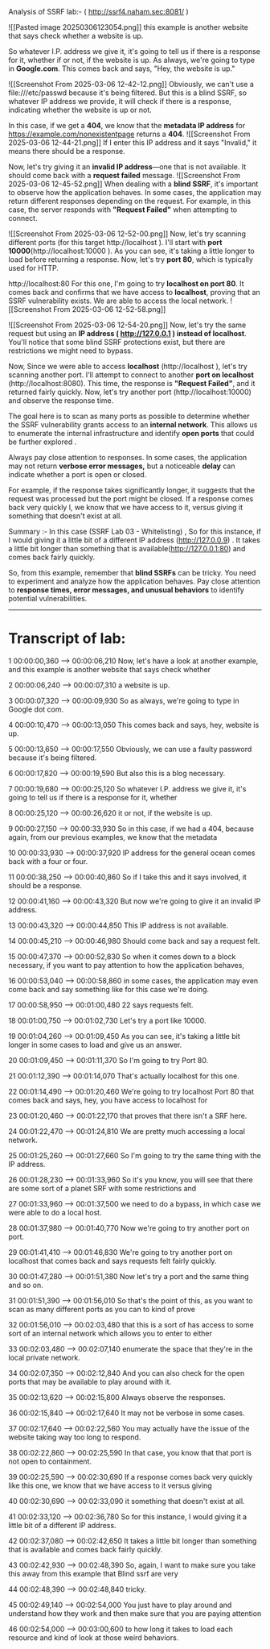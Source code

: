 Analysis of SSRF lab:- ( http://ssrf4.naham.sec:8081/ )

![[Pasted image 20250306123054.png]]
this example is another website that says check whether a website is up.


So whatever I.P. address we give it, it's going to tell us if there is a response for it, whether
if or not, if the website is up.
As always, we're going to type in **Google.com**. This comes back and says, "Hey, the website is up."

![[Screenshot From 2025-03-06 12-42-12.png]]
Obviously, we can't use a file:///etc/passwd because it's being filtered. But this is a blind SSRF, so whatever IP address we provide, it will check if there is a response, indicating whether the website is up or not.


In this case, if we get a **404**, we know that the **metadata IP address** for https://example.com/nonexistentpage returns a **404**.
![[Screenshot From 2025-03-06 12-44-21.png]]
 If I enter this IP address and it says "Invalid," it means there should be a response.



Now, let's try giving it an **invalid IP address**—one that is not available. It should come back with a **request failed** message.
![[Screenshot From 2025-03-06 12-45-52.png]]
When dealing with a **blind SSRF**, it's important to observe how the application behaves. In some cases, the application may return different responses depending on the request. For example, in this case, the server responds with **"Request Failed"** when attempting to connect.





![[Screenshot From 2025-03-06 12-52-00.png]]
Now, let's try scanning different ports (for this target http://localhost ). I'll start with **port 10000**(http://localhost:10000 ). As you can see, it's taking a little longer to load before returning a response. Now, let's try **port 80**, which is typically used for HTTP.


http://localhost:80
For this one, I'm going to try **localhost on port 80**. It comes back and confirms that we have access to **localhost**, proving that an SSRF vulnerability exists. We are able to access the local network.
![[Screenshot From 2025-03-06 12-52-58.png]]









![[Screenshot From 2025-03-06 12-54-20.png]]
Now, let's try the same request but using an **IP address ( http://127.0.0.1 ) instead of localhost**. You'll notice that some blind SSRF protections exist, but there are restrictions we might need to bypass. 



Now,
Since we were able to access **localhost** (http://localhost ), let's try scanning another port.
I'll attempt to connect to another **port on localhost** (http://localhost:8080). This time, the response is **"Request Failed"**, and it returned fairly quickly. Now, let's try another port (http://localhost:10000) and observe the response time.



The goal here is to scan as many ports as possible to determine whether the SSRF vulnerability grants access to an **internal network**. This allows us to enumerate the internal infrastructure and identify **open ports** that could be further explored .



Always pay close attention to responses. In some cases, the application may not return **verbose error messages,** but a noticeable **delay** can indicate whether a port is open or closed.


For example, if the response takes significantly longer, it suggests that the request was processed but the port might be closed. If a response comes back very quickly l, we know that we have access to it,   versus giving it something that doesn't exist at all.

Summary :- 
In this case (SSRF Lab 03 - Whitelisting) , So for this instance, 
if I would giving it a little bit of a different IP address (http://127.0.0.9) .
It takes a little bit longer than something that is available(http://127.0.0.1:80) and comes back fairly quickly.


So, from this example, remember that **blind SSRFs** can be tricky. You need to experiment and analyze how the application behaves. Pay close attention to **response times, error messages, and unusual behaviors** to identify potential vulnerabilities.










---


# Transcript of lab: 

1
00:00:00,360 --> 00:00:06,210
Now, let's have a look at another example, and this example is another website that says check whether

2
00:00:06,240 --> 00:00:07,310
a website is up.

3
00:00:07,320 --> 00:00:09,930
So as always, we're going to type in Google dot com.

4
00:00:10,470 --> 00:00:13,050
This comes back and says, hey, website is up.

5
00:00:13,650 --> 00:00:17,550
Obviously, we can use a faulty password because it's being filtered.

6
00:00:17,820 --> 00:00:19,590
But also this is a blog necessary.

7
00:00:19,680 --> 00:00:25,120
So whatever I.P. address we give it, it's going to tell us if there is a response for it, whether

8
00:00:25,120 --> 00:00:26,620
it or not, if the website is up.

9
00:00:27,150 --> 00:00:33,930
So in this case, if we had a 404, because again, from our previous examples, we know that the metadata

10
00:00:33,930 --> 00:00:37,920
IP address for the general ocean comes back with a four or four.

11
00:00:38,250 --> 00:00:40,860
So if I take this and it says involved, it should be a response.

12
00:00:41,160 --> 00:00:43,320
But now we're going to give it an invalid IP address.

13
00:00:43,320 --> 00:00:44,850
This IP address is not available.

14
00:00:45,210 --> 00:00:46,980
Should come back and say a request felt.

15
00:00:47,370 --> 00:00:52,830
So when it comes down to a block necessary, if you want to pay attention to how the application behaves,

16
00:00:53,040 --> 00:00:58,860
in some cases, the application may even come back and say something like for this case we're doing.

17
00:00:58,950 --> 00:01:00,480
22 says requests felt.

18
00:01:00,750 --> 00:01:02,730
Let's try a port like 10000.

19
00:01:04,260 --> 00:01:09,450
As you can see, it's taking a little bit longer in some cases to load and give us an answer.

20
00:01:09,450 --> 00:01:11,370
So I'm going to try Port 80.

21
00:01:12,390 --> 00:01:14,070
That's actually localhost for this one.

22
00:01:14,490 --> 00:01:20,460
We're going to try localhost Port 80 that comes back and says, hey, you have access to localhost for

23
00:01:20,460 --> 00:01:22,170
that proves that there isn't a SRF here.

24
00:01:22,470 --> 00:01:24,810
We are pretty much accessing a local network.

25
00:01:25,260 --> 00:01:27,660
So I'm going to try the same thing with the IP address.

26
00:01:28,230 --> 00:01:33,960
So it's you know, you will see that there are some sort of a planet SRF with some restrictions and

27
00:01:33,960 --> 00:01:37,500
we need to do a bypass, in which case we were able to do a local host.

28
00:01:37,980 --> 00:01:40,770
Now we're going to try another port on port.

29
00:01:41,410 --> 00:01:46,830
We're going to try another port on localhost that comes back and says requests felt fairly quickly.

30
00:01:47,280 --> 00:01:51,380
Now let's try a port and the same thing and so on.

31
00:01:51,390 --> 00:01:56,010
So that's the point of this, as you want to scan as many different ports as you can to kind of prove

32
00:01:56,010 --> 00:02:03,480
that this is a sort of has access to some sort of an internal network which allows you to enter to either

33
00:02:03,480 --> 00:02:07,140
enumerate the space that they're in the local private network.

34
00:02:07,350 --> 00:02:12,840
And you can also check for the open ports that may be available to play around with it.

35
00:02:13,620 --> 00:02:15,800
Always observe the responses.

36
00:02:15,840 --> 00:02:17,640
It may not be verbose in some cases.

37
00:02:17,640 --> 00:02:22,560
You may actually have the issue of the website taking way too long to respond.

38
00:02:22,860 --> 00:02:25,590
In that case, you know that that port is not open to containment.

39
00:02:25,590 --> 00:02:30,690
If a response comes back very quickly like this one, we know that we have access to it versus giving

40
00:02:30,690 --> 00:02:33,090
it something that doesn't exist at all.

41
00:02:33,120 --> 00:02:36,780
So for this instance, I would giving it a little bit of a different IP address.

42
00:02:37,080 --> 00:02:42,650
It takes a little bit longer than something that is available and comes back fairly quickly.

43
00:02:42,930 --> 00:02:48,390
So, again, I want to make sure you take this away from this example that Blind ssrf are very

44
00:02:48,390 --> 00:02:48,840
tricky.

45
00:02:49,140 --> 00:02:54,000
You just have to play around and understand how they work and then make sure that you are paying attention

46
00:02:54,000 --> 00:03:00,600
to how long it takes to load each resource and kind of look at those weird behaviors.